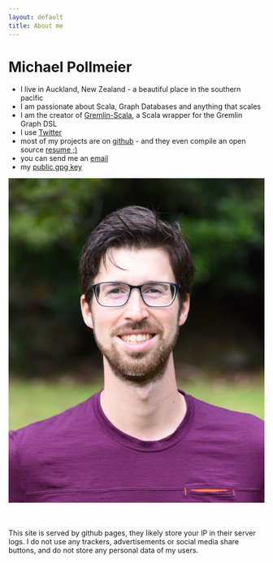 ```yaml
---
layout: default
title: About me
---
```


<div id="about">
  <h1>Michael Pollmeier</h1>

  <ul>
    <li> I live in Auckland, New Zealand - a beautiful place in the southern pacific</li>
    <li> I am passionate about Scala, Graph Databases and anything that scales</li>
    <li> I am the creator of <a href="https://github.com/mpollmeier/gremlin-scala">Gremlin-Scala</a>, a Scala wrapper for the Gremlin Graph DSL</li>
    <li> I use <a href="http://twitter.com/pollmeier">Twitter</a></li>
    <li> most of my projects are on <a href="https://github.com/mpollmeier/">github</a> - and they even compile an open source <a href="http://resume.github.io/?mpollmeier">resume ;)</a></li>
    <li> you can send me an <a href="mailto:michael@michaelpollmeier.com">email</a> </li>
    <li> my <a href="https://fileshare.michaelpollmeier.com/michaelpollmeier.asc">public gpg key</a> </li>
  </ul>

  <img src="/images/michael-pollmeier.jpg" alt="Michael Pollmeier"/>
  
  <br/><br/>
  This site is served by github pages, they likely store your IP in their server logs. I do not use any trackers, advertisements or social media share buttons, and do not store any personal data of my users. 

</div>


